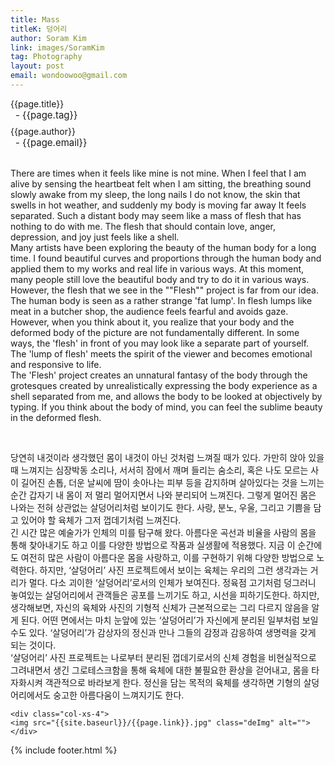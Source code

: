 ```yaml
---
title: Mass
titleK: 덩어리
author: Soram Kim
link: images/SoramKim
tag: Photography
layout: post
email: wondoowoo@gmail.com
---	
```


<div class="container">

<div class="deDep">
{{page.title}}<br>
<p style="font-size:15px; margin:0px; padding:0px 0px 0px 8px; margin:0px 0px 8px 0px;">- {{page.tag}}</p>
{{page.author}}<br>
<p style="font-size:15px; margin:0px; padding:0px 0px 0px 8px;">- {{page.email}}</p>
</div>

<br>

<div class="det lato">



There are times when it feels like mine is not mine. When I feel that I am alive by sensing the heartbeat felt when I am sitting, the breathing sound slowly awake from my sleep, the long nails I do not know, the skin that swells in hot weather, and suddenly my body is moving far away It feels separated. Such a distant body may seem like a mass of flesh that has nothing to do with me. The flesh that should contain love, anger, depression, and joy just feels like a shell.
<br>
Many artists have been exploring the beauty of the human body for a long time. I found beautiful curves and proportions through the human body and applied them to my works and real life in various ways. At this moment, many people still love the beautiful body and try to do it in various ways. However, the flesh that we see in the ""Flesh"" project is far from our idea. The human body is seen as a rather strange 'fat lump'. In flesh lumps like meat in a butcher shop, the audience feels fearful and avoids gaze. However, when you think about it, you realize that your body and the deformed body of the picture are not fundamentally different. In some ways, the 'flesh' in front of you may look like a separate part of yourself. The 'lump of flesh' meets the spirit of the viewer and becomes emotional and responsive to life.
<br>
The 'Flesh' project creates an unnatural fantasy of the body through the grotesques created by unrealistically expressing the body experience as a shell separated from me, and allows the body to be looked at objectively by typing. If you think about the body of mind, you can feel the sublime beauty in the deformed flesh.



</div>

<br>

<div class="noto">

당연히 내것이라 생각했던 몸이 내것이 아닌 것처럼 느껴질 때가 있다. 가만히 앉아 있을 때 느껴지는 심장박동 소리나, 서서히 잠에서 깨며 들리는 숨소리, 혹은 나도 모르는 사이 길어진 손톱, 더운 날씨에 땀이 솟아나는 피부 등을 감지하며 살아있다는 것을 느끼는 순간 갑자기 내 몸이 저 멀리 멀어지면서 나와 분리되어 느껴진다. 그렇게 멀어진 몸은 나와는 전혀 상관없는 살덩어리처럼 보이기도 한다. 사랑, 분노, 우울, 그리고 기쁨을 담고 있어야 할 육체가 그저 껍데기처럼 느껴진다.
<br>
긴 시간 많은 예술가가 인체의 미를 탐구해 왔다. 아름다운 곡선과 비율을 사람의 몸을 통해 찾아내기도 하고 이를 다양한 방법으로 작품과 실생활에 적용했다. 지금 이 순간에도 여전히 많은 사람이 아름다운 몸을 사랑하고, 이를 구현하기 위해 다양한 방법으로 노력한다. 하지만, ‘살덩어리’ 사진 프로젝트에서 보이는 육체는 우리의 그런 생각과는 거리가 멀다. 다소 괴이한 ‘살덩어리’로서의 인체가 보여진다. 정육점 고기처럼 덩그러니 놓여있는 살덩어리에서 관객들은 공포를 느끼기도 하고, 시선을 피하기도한다. 하지만, 생각해보면, 자신의 육체와 사진의 기형적 신체가 근본적으로는 그리 다르지 않음을 알게 된다. 어떤 면에서는 마치 눈앞에 있는 ‘살덩어리’가 자신에게 분리된 일부처럼 보일 수도 있다. ‘살덩어리’가 감상자의 정신과 만나 그들의 감정과 감응하여 생명력을 갖게 되는 것이다. 
<br>
‘살덩어리’ 사진 프로젝트는 나로부터 분리된 껍데기로서의 신체 경험을 비현실적으로 그려내면서 생긴 그로테스크함을 통해 육체에 대한 불필요한 환상을 걷어내고, 몸을 타자화시켜 객관적으로 바라보게 한다. 정신을 담는 목적의 육체를 생각하면 기형의 살덩어리에서도 숭고한 아름다움이 느껴지기도 한다.


</div>

<div class="row" class="imgcolor">
	
	<div class="col-xs-4">
	<img src="{{site.baseurl}}/{{page.link}}.jpg" class="deImg" alt=""></div>
	
</div>

	

</div> 

{% include footer.html %}
